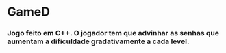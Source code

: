 # GameD


### Jogo feito em C++. O jogador tem que advinhar as senhas que aumentam a dificuldade gradativamente a cada level.